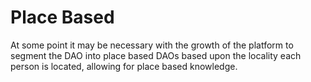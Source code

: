 # Place Based

At some point it may be necessary with the growth of the platform to segment the DAO into place based DAOs based upon the locality each person is located, allowing for place based knowledge.
